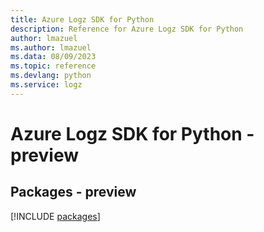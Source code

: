 ```yaml
---
title: Azure Logz SDK for Python
description: Reference for Azure Logz SDK for Python
author: lmazuel
ms.author: lmazuel
ms.data: 08/09/2023
ms.topic: reference
ms.devlang: python
ms.service: logz
---
```

# Azure Logz SDK for Python - preview
## Packages - preview
[!INCLUDE [packages](logz-index.md)]